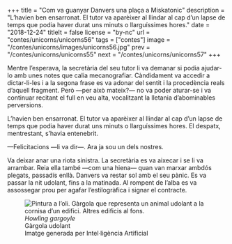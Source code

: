 +++
title = "Com va guanyar Danvers una plaça a Miskatonic"
description = "L’havien ben ensarronat. El tutor va aparèixer al llindar al cap d’un lapse de temps que podia haver durat uns minuts o llarguíssimes hores."
date = "2018-12-24"
titleIt = false
license = "by-nc"
url = "contes/unicorns/unicorns56"
tags = ["contes"]
image = "/contes/unicorns/images/unicorns56.jpg"
prev = "/contes/unicorns/unicorns55"
next = "/contes/unicorns/unicorns57"
+++

Mentre l’esperava, la secretària del seu tutor li va demanar si podia ajudar-lo amb unes notes que calia mecanografiar. Càndidament va accedir a dictar-li-les i a la segona frase es va adonar del sentit i la procedència reals d’aquell fragment. Però —per això mateix?— no va poder aturar-se i va continuar recitant el full en veu alta, vocalitzant la lletania d’abominables perversions.

L’havien ben ensarronat. El tutor va aparèixer al llindar al cap d’un lapse de temps que podia haver durat uns minuts o llarguíssimes hores. El despatx, mentrestant, s’havia entenebrit.

—Felicitacions —li va dir—. Ara ja sou un dels nostres.

Va deixar anar una riota sinistra. La secretària es va aixecar i se li va arrambar. Reia ella també —com una hiena— quan van marxar ambdós plegats, passadís enllà. Danvers va restar sol amb el seu pànic. Es va passar la nit udolant, fins a la matinada. Al rompent de l’alba es va assossegar prou per agafar l’estilogràfica i signar el contracte.

<figure class="illustration"><img src="/contes/unicorns/images/unicorns56.jpg" alt="Pintura a l’oli. Gàrgola que representa un animal udolant a la cornisa d’un edifici. Altres edificis al fons."><figcaption><em>Howling gargoyle</em><br>Gàrgola udolant<br><span class="ai-disclaimer">Imatge generada per Intel·ligència Artificial</span></figcaption></figure>

